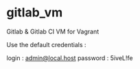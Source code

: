 gitlab_vm
=========

Gitlab & Gitlab CI VM for Vagrant

Use the default credentials :

login : admin@local.host
password : 5iveL!fe
